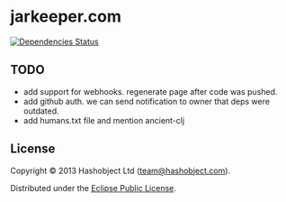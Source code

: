 # jarkeeper.com

[![Dependencies Status](http://jarkeeper.com/hashobject/jarkeeper.com/status.png)](http://jarkeeper.com/hashobject/jarkeeper.com)

## TODO


  * add support for webhooks. regenerate page after code was pushed.
  * add github auth. we can send notification to owner that deps were outdated.
  * add humans.txt file and mention ancient-clj


## License

Copyright © 2013 Hashobject Ltd (team@hashobject.com).

Distributed under the [Eclipse Public License](http://opensource.org/licenses/eclipse-1.0).
